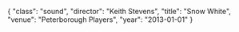 {
  "class": "sound",
  "director": "Keith Stevens",
  "title": "Snow White",
  "venue": "Peterborough Players",
  "year": "2013-01-01"
}